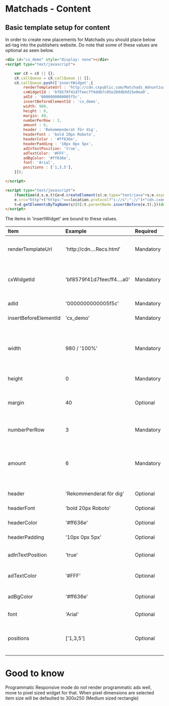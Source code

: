 # Matchads - Content 
## Basic template setup for content
In order to create new placements for Matchads you should place below ad-tag into the publishers website. Do note that some of these values are optional as seen below.

```html
<div id="cx_demo" style="display: none"></div>
<script type="text/javascript">

	var cX = cX || {};
	cX.callQueue = cX.callQueue || [];
	cX.callQueue.push(['insertWidget',{
		renderTemplateUrl : 'http://cdn.cxpublic.com/Matchads_Adnuntius_Recs.html',
		cxWidgetId : 'bf8579f41d7feecff4dd67c05e28ddb9d15e0ea0',
		adId : '0000000000005f5c',
		insertBeforeElementId : 'cx_demo',
		width: 980,
		height : 0,
		margin: 40,
		numberPerRow : 3,
		amount : 6,
		header : 'Rekommenderat för dig',
		headerFont : 'bold 20px Roboto',
		headerColor : '#ff636e',
		headerPadding : '10px 0px 5px',
		adInTextPosition: 'true',
		adTextColor: '#FFF',
		adBgColor: '#ff636e',
		font: 'Arial',
		positions : ['1,3,5'],
	}]);

</script>

<script type="text/javascript">
	(function(d,s,e,t){e=d.createElement(s);e.type="text/java"+s;e.async="async";
	e.src="http"+("https:"===location.protocol?"s://s":"://")+"cdn.cxense.com/cx.js";
	t=d.getElementsByTagName(s)[0];t.parentNode.insertBefore(e,t);})(document,"script");
</script>
```

The items in 'insertWidget' are bound to these values.

| Item 						| Example						| Required		| Type 			| Descrition
|:--------------------------|:------------------------------|:--------------|:--------------|:-------------
| renderTemplateUrl			| 'http://cdn....Recs.html'		| Mandatory		| String		| Url to Rendertemplate in Cxense. Do not change.
| cxWidgetId				| 'bf8579f41d7feecff4....a0'	| Mandatory		| String		| Id to Cxense Widget ID, change to the one you are referring to.
| adId						| '0000000000005f5c'			| Mandatory		| String		| Ad unit ID in Adnuntius
| insertBeforeElementId		| 'cx_demo'						| Mandatory		| String		| ID of div to place the ad at.
| width						| 980 / '100%'					| Mandatory		| Number/String	| Width of ad unit, if set to '100%' it will be responsive. Number will correlate to pixel value.
| height					| 0								| Mandatory		| Number 		| Should be set to 0
| margin					| 40							| Optional		| Number 		| Margin between items, will not work in responsive mode.
| numberPerRow				| 3								| Mandatory		| Number 		| Number of items within a row.
| amount					| 6								| Mandatory		| Number 		| Total amount of items in the widget. (Cannot be greater than set in Cxense Admin)
| header					| 'Rekommenderat för dig'		| Optional		| String		| Optional header text
| headerFont				| 'bold 20px Roboto'			| Optional		| String		| One line CSS for font styling.
| headerColor				| '#ff636e'						| Optional		| String		| Change color of header.
| headerPadding				| '10px 0px 5px'				| Optional		| String		| Padding for header
| adInTextPosition			| 'true'						| Optional		| String		| Moves ad marking below the image
| adTextColor				| '#FFF'						| Optional		| String		| Change color of ad marking text
| adBgColor					| '#ff636e'						| Optional		| String		| Change color of ad marking background
| font						| 'Arial'						| Optional		| String		| Change font for entire widget
| positions					| ['1,3,5']						| Optional		| Array			| Array to tell where to put the ads in widget. (one based index)


# Good to know
Programmatic
Responsive mode do not render programmatic ads well, move to pixel sized widget for that. When pixel dimensions are selected item size will be defaulted to 300x250 (Medium sized rectangle)

